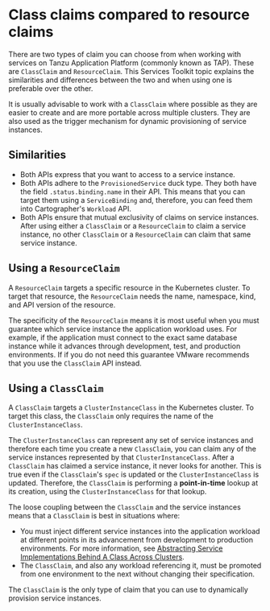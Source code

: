 # Class claims compared to resource claims

There are two types of claim you can choose from when working with services on Tanzu Application Platform
(commonly known as TAP). These are `ClassClaim` and `ResourceClaim`.
This Services Toolkit topic explains the similarities and differences between the two and when using
one is preferable over the other.

It is usually advisable to work with a `ClassClaim` where possible as they are easier to
create and are more portable across multiple clusters.
They are also used as the trigger mechanism for dynamic provisioning of service instances.

## <a id="similarities"></a>Similarities

- Both APIs express that you want to access to a service instance.
- Both APIs adhere to the `ProvisionedService` duck type. They both have the field `.status.binding.name`
  in their API.
  This means that you can target them using a `ServiceBinding` and, therefore, you can feed them into
  Cartographer's `Workload` API.
- Both APIs ensure that mutual exclusivity of claims on service instances.
  After using either a `ClassClaim` or a `ResourceClaim` to claim a service instance,
  no other `ClassClaim` or a `ResourceClaim` can claim that same service instance.

## <a id="resourceclaim"></a> Using a `ResourceClaim`

A `ResourceClaim` targets a specific resource in the Kubernetes cluster.  To
target that resource, the `ResourceClaim` needs the name, namespace, kind, and
API version of the resource.

The specificity of the `ResourceClaim` means it is most useful when you must guarantee which service
instance the application workload uses.
For example, if the application must connect to the exact same database instance while it advances
through development, test, and production environments.
If if you do not need this guarantee VMware recommends that you use the `ClassClaim` API instead.

## <a id="classclaim"></a> Using a `ClassClaim`

A `ClassClaim` targets a `ClusterInstanceClass` in the Kubernetes cluster.
To target this class, the `ClassClaim` only requires the name of the `ClusterInstanceClass`.

The `ClusterInstanceClass` can represent any set of service instances and therefore
each time you create a new `ClassClaim`, you can claim any of the service
instances represented by that `ClusterInstanceClass`.
After a `ClassClaim` has claimed a service instance, it never looks for another.
This is true even if the `ClassClaim`'s `spec` is updated or the `ClusterInstanceClass` is
updated.
Therefore, the `ClassClaim` is performing a **point-in-time** lookup at
its creation, using the `ClusterInstanceClass` for that lookup.

The loose coupling between the `ClassClaim` and the service instances means that a
`ClassClaim` is best in situations where:

- You must inject different service instances into the application workload
at different points in its advancement from development to production
environments. For more information, see
[Abstracting Service Implementations Behind A Class Across Clusters](../tutorials/abstracting-service-implementation.hbs.md).
- The `ClassClaim`, and also any workload referencing it, must be
promoted from one environment to the next without changing their specification.

The `ClassClaim` is the only type of claim that you can use to dynamically provision service instances.
